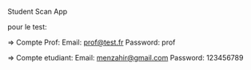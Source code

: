 Student Scan App

pour le test: 

=> Compte Prof: Email: prof@test.fr Password: prof

=> Compte etudiant: Email: menzahir@gmail.com Password: 123456789
